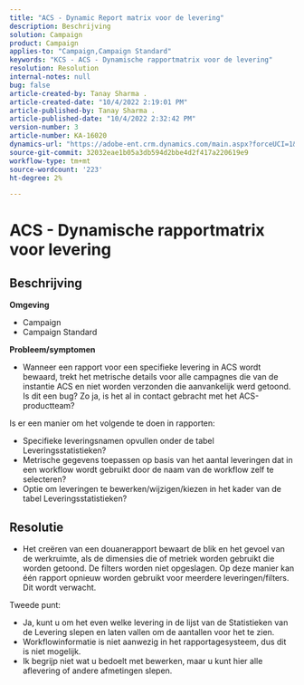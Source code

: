 ```yaml
---
title: "ACS - Dynamic Report matrix voor de levering"
description: Beschrijving
solution: Campaign
product: Campaign
applies-to: "Campaign,Campaign Standard"
keywords: "KCS - ACS - Dynamische rapportmatrix voor de levering"
resolution: Resolution
internal-notes: null
bug: false
article-created-by: Tanay Sharma .
article-created-date: "10/4/2022 2:19:01 PM"
article-published-by: Tanay Sharma .
article-published-date: "10/4/2022 2:32:42 PM"
version-number: 3
article-number: KA-16020
dynamics-url: "https://adobe-ent.crm.dynamics.com/main.aspx?forceUCI=1&pagetype=entityrecord&etn=knowledgearticle&id=4296257c-ef43-ed11-bba2-0022480868ff"
source-git-commit: 32032eae1b05a3db594d2bbe4d2f417a220619e9
workflow-type: tm+mt
source-wordcount: '223'
ht-degree: 2%

---
```


# ACS - Dynamische rapportmatrix voor levering

## Beschrijving

<b>Omgeving</b>
- Campaign
- Campaign Standard




<b>Probleem/symptomen</b>

- Wanneer een rapport voor een specifieke levering in ACS wordt bewaard, trekt het metrische details voor alle campagnes die van de instantie ACS en niet worden verzonden die aanvankelijk werd getoond. Is dit een bug? Zo ja, is het al in contact gebracht met het ACS-productteam?


Is er een manier om het volgende te doen in rapporten:

- Specifieke leveringsnamen opvullen onder de tabel Leveringsstatistieken?
- Metrische gegevens toepassen op basis van het aantal leveringen dat in een workflow wordt gebruikt door de naam van de workflow zelf te selecteren?
- Optie om leveringen te bewerken/wijzigen/kiezen in het kader van de tabel Leveringsstatistieken?





## Resolutie


- Het creëren van een douanerapport bewaart de blik en het gevoel van de werkruimte, als de dimensies die of metriek worden gebruikt die worden getoond. De filters worden niet opgeslagen. Op deze manier kan één rapport opnieuw worden gebruikt voor meerdere leveringen/filters. Dit wordt verwacht.


Tweede punt:



- Ja, kunt u om het even welke levering in de lijst van de Statistieken van de Levering slepen en laten vallen om de aantallen voor het te zien.
- Workflowinformatie is niet aanwezig in het rapportagesysteem, dus dit is niet mogelijk.
- Ik begrijp niet wat u bedoelt met bewerken, maar u kunt hier alle aflevering of andere afmetingen slepen.

